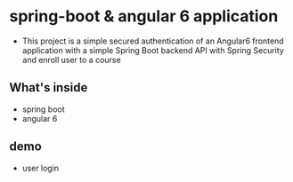 # spring-boot & angular 6  application
- This project is a simple secured authentication of an Angular6 frontend application with a simple Spring Boot backend API with Spring  Security and enroll user to a course

 
## What's inside 
- spring boot
- angular 6

## demo
- user login
